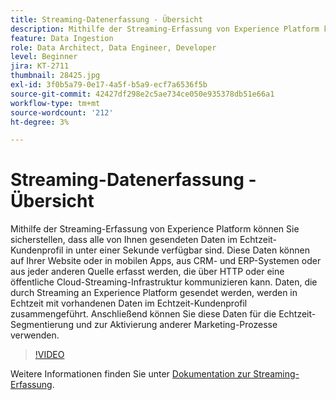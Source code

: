 ```yaml
---
title: Streaming-Datenerfassung - Übersicht
description: Mithilfe der Streaming-Erfassung von Experience Platform können Sie sicherstellen, dass alle von Ihnen gesendeten Daten im Echtzeit-Kundenprofil in unter einer Sekunde verfügbar sind. Diese Daten können auf Ihrer Website oder in mobilen Apps, aus CRM- und ERP-Systemen oder aus jeder anderen Quelle erfasst werden, die über HTTP oder eine öffentliche Cloud-Streaming-Infrastruktur kommunizieren kann. Daten, die durch Streaming an Experience Platform gesendet werden, werden in Echtzeit mit vorhandenen Daten im Echtzeit-Kundenprofil zusammengeführt. Anschließend können Sie diese Daten für die Echtzeit-Segmentierung und zur Aktivierung anderer Marketing-Prozesse verwenden.
feature: Data Ingestion
role: Data Architect, Data Engineer, Developer
level: Beginner
jira: KT-2711
thumbnail: 28425.jpg
exl-id: 3f0b5a79-0e17-4a5f-b5a9-ecf7a6536f5b
source-git-commit: 42427df298e2c5ae734ce050e935378db51e66a1
workflow-type: tm+mt
source-wordcount: '212'
ht-degree: 3%

---
```


# Streaming-Datenerfassung - Übersicht

Mithilfe der Streaming-Erfassung von Experience Platform können Sie sicherstellen, dass alle von Ihnen gesendeten Daten im Echtzeit-Kundenprofil in unter einer Sekunde verfügbar sind. Diese Daten können auf Ihrer Website oder in mobilen Apps, aus CRM- und ERP-Systemen oder aus jeder anderen Quelle erfasst werden, die über HTTP oder eine öffentliche Cloud-Streaming-Infrastruktur kommunizieren kann. Daten, die durch Streaming an Experience Platform gesendet werden, werden in Echtzeit mit vorhandenen Daten im Echtzeit-Kundenprofil zusammengeführt. Anschließend können Sie diese Daten für die Echtzeit-Segmentierung und zur Aktivierung anderer Marketing-Prozesse verwenden.

>[!VIDEO](https://video.tv.adobe.com/v/28425?quality=12&learn=on)

Weitere Informationen finden Sie unter [Dokumentation zur Streaming-Erfassung](https://experienceleague.adobe.com/docs/experience-platform/ingestion/streaming/overview.html?lang=de).